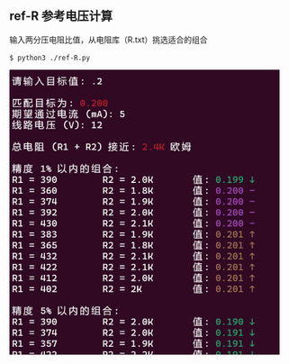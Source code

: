 ## ref-R 参考电压计算
输入两分压电阻比值，从电阻库（R.txt）挑选适合的组合
```
$ python3 ./ref-R.py
```

<img src="ref-R.jpg" alt="ref-R" style="zoom: 67%;" />